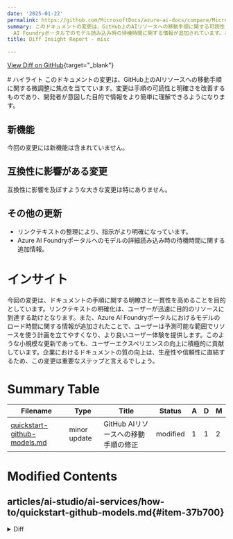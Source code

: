 ```yaml
---
date: '2025-01-22'
permalink: https://github.com/MicrosoftDocs/azure-ai-docs/compare/MicrosoftDocs:0a11550...MicrosoftDocs:a1ea100
summary: このドキュメントの変更は、GitHub上のAIリソースへの移動手順に関する可読性と明確さの向上を目的としています。新機能は含まれておらず、互換性に影響を与える大きな変更もありません。リンクテキストの整理によって指示が明確になり、Azure
  AI Foundryポータルでのモデル読み込み時の待機時間に関する情報が追加されています。これにより、ユーザーはより効率的にリソースを利用できるようになり、ドキュメントの質の向上が企業における生産性や信頼性に寄与する重要なステップです。
title: Diff Insight Report - misc

---
```


[View Diff on GitHub](https://github.com/MicrosoftDocs/azure-ai-docs/compare/MicrosoftDocs:0a11550...MicrosoftDocs:a1ea100){target="_blank"}

<format>
# ハイライト
このドキュメントの変更は、GitHub上のAIリソースへの移動手順に関する微調整に焦点を当てています。変更は手順の可読性と明確さを改善するものであり、開発者が意図した目的で情報をより簡単に理解できるようになります。

## 新機能
今回の変更には新機能は含まれていません。

## 互換性に影響がある変更
互換性に影響を及ぼすような大きな変更は特にありません。

## その他の更新
- リンクテキストの整理により、指示がより明確になっています。
- Azure AI Foundryポータルへのモデルの詳細読み込み時の待機時間に関する追加情報。

# インサイト
今回の変更は、ドキュメントの手順に関する明瞭さと一貫性を高めることを目的としています。リンクテキストの明確化は、ユーザーが迅速に目的のリソースに到達する助けとなります。また、Azure AI Foundryポータルにおけるモデルのロード時間に関する情報が追加されたことで、ユーザーは予測可能な範囲でリソースを使う計画を立てやすくなり、より良いユーザー体験を提供します。このような小規模な更新であっても、ユーザーエクスペリエンスの向上に積極的に貢献しています。企業におけるドキュメントの質の向上は、生産性や信頼性に直結するため、この変更は重要なステップと言えるでしょう。
</format>

# Summary Table
|  Filename  | Type |    Title    | Status | A  | D  | M  |
|------------|------|-------------|--------|----|----|----|
| [quickstart-github-models.md](#item-37b700) | minor update | GitHub AIリソースへの移動手順の修正 | modified | 1 | 1 | 2 | 


# Modified Contents
## articles/ai-studio/ai-services/how-to/quickstart-github-models.md{#item-37b700}

<details>
<summary>Diff</summary>
````diff
@@ -46,7 +46,7 @@ To obtain the key and endpoint:
 
 1. Once you've signed in to your Azure account, you're taken to [Azure AI Foundry](https://ai.azure.com). 
 
-1. At the top of the page, select **Go to your GitHub AI resource** to go to Azure AI Foundry / Github](https://ai.azure.com/github). It might take one or two minutes to load your initial model details in Azure AI Foundry portal.
+1. At the top of the page, select **Go to your GitHub AI resource** to go to Azure AI Foundry / GitHub](https://ai.azure.com/github). It might take one or two minutes to load your initial model details in Azure AI Foundry portal.
 
 1. The page is loaded with your model's details. Select the **Create a Deployment** button to deploy the model to your account.
 
````
</details>

### Summary

```json
{
    "modification_type": "minor update",
    "modification_title": "GitHub AIリソースへの移動手順の修正"
}
```

### Explanation
このコードの変更は、ドキュメント内の手順の一部を微調整することを目的としています。具体的には、GitHub AIリソースへの移動に関する記述が修正されました。変更された箇所では、文の構造自体には大きな変化はありませんが、リンクテキストの一部が整理されることで、より明確な指示を提供しています。また、変更は、Azure AI Foundryポータルにモデルの詳細を読み込む際の待機時間に関する情報も含まれており、ユーザーにとっての利便性向上につながっています。全体的に、この変更は情報の明瞭さを高めるためのものとなっています。


